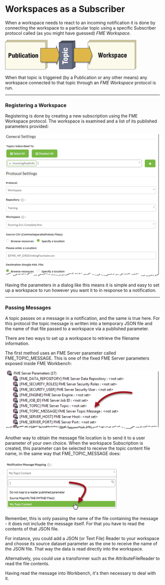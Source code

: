 # Workspaces as a Subscriber #

When a workspace needs to react to an incoming notification it is done by connecting the workspace to a particular topic using a specific Subscriber protocol called (as you might have guessed) *FME Workspace*. 

![](./Images/Img4.31.WorkspaceSubscriber.png)

When that topic is triggered (by a Publication or any other means) any workspace connected to that topic through an *FME Workspace* protocol is run.

---

### Registering a Workspace ###

Registering is done by creating a new subscription using the FME Workspace protocol. The workspace is examined and a list of its published parameters provided:

![](./Images/Img4.16.WorkspaceSubscriberParameters.png)

Having the parameters in a dialog like this means it is simple and easy to set up a workspace to run however you want it to in response to a notification.

---

### Passing Messages ###

A topic passes on a message in a notification, and the same is true here. For this protocol the topic message is written into a temporary JSON file and the name of that file passed to a workspace via a published parameter.

There are two ways to set up a workspace to retrieve the filename information.

The first method uses an FME Server parameter called FME&#95;TOPIC&#95;MESSAGE. This is one of the fixed FME Server parameters exposed inside FME Workbench:

![](./Images/Img4.18.FMEServerTopicMessageParameter.png)

Another way to obtain the message file location is to send it to a user parameter of your own choice. When the workspace Subscription is created, this parameter can be selected to receive the topic content file name, in the same way that FME&#95;TOPIC&#95;MESSAGE does:

![](./Images/Img4.19.WorkspaceTopicFileParameterSelection.png)

Remember, this is only passing the name of the file containing the message - it does not include the message itself. For that you have to read the contents of that JSON file. 

For instance, you could add a JSON (or Text File) Reader to your workspace and choose its source dataset parameter as the one to receive the name of the JSON file. That way the data is read directly into the workspace.

Alternatively, you could use a transformer such as the AttributeFileReader to read the file contents.

Having read the message into Workbench, it's then necessary to deal with it.